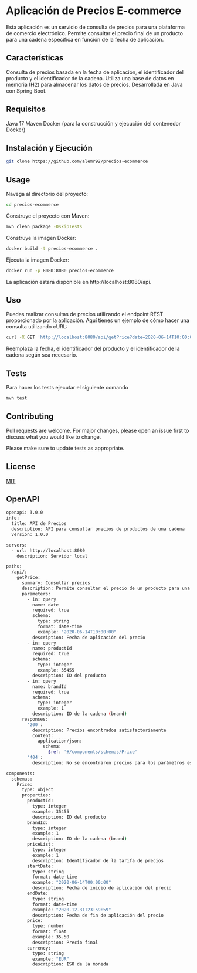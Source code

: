 # Aplicación de Precios E-commerce

Esta aplicación es un servicio de consulta de precios para una plataforma de comercio electrónico. Permite consultar el precio final de un producto para una cadena específica en función de la fecha de aplicación.

## Características

Consulta de precios basada en la fecha de aplicación, el identificador del producto y el identificador de la cadena.
Utiliza una base de datos en memoria (H2) para almacenar los datos de precios.
Desarrollada en Java con Spring Boot.

## Requisitos
Java 17
Maven
Docker (para la construcción y ejecución del contenedor Docker)

## Instalación y Ejecución
```bash
git clone https://github.com/alemr92/precios-ecommerce
```

## Usage
Navega al directorio del proyecto:
```bash
cd precios-ecommerce
```
Construye el proyecto con Maven:
```bash
mvn clean package -DskipTests
```
Construye la imagen Docker:
```bash
docker build -t precios-ecommerce .
```
Ejecuta la imagen Docker:
```bash
docker run -p 8080:8080 precios-ecommerce
```
La aplicación estará disponible en http://localhost:8080/api.

## Uso
Puedes realizar consultas de precios utilizando el endpoint REST proporcionado por la aplicación. Aquí tienes un ejemplo de cómo hacer una consulta utilizando cURL:
```bash
curl -X GET 'http://localhost:8080/api/getPrice?date=2020-06-14T10:00:00&productId=35455&brandId=1'
```
Reemplaza la fecha, el identificador del producto y el identificador de la cadena según sea necesario.

## Tests
Para hacer los tests ejecutar el siguiente comando
```bash
mvn test
```

## Contributing

Pull requests are welcome. For major changes, please open an issue first
to discuss what you would like to change.

Please make sure to update tests as appropriate.

## License

[MIT](https://choosealicense.com/licenses/mit/)

## OpenAPI
```bash
openapi: 3.0.0
info:
  title: API de Precios
  description: API para consultar precios de productos de una cadena
  version: 1.0.0

servers:
  - url: http://localhost:8080
    description: Servidor local

paths:
  /api/:
    getPrice:
      summary: Consultar precios
      description: Permite consultar el precio de un producto para una cadena en una fecha específica.
      parameters:
        - in: query
          name: date
          required: true
          schema:
            type: string
            format: date-time
            example: "2020-06-14T10:00:00"
          description: Fecha de aplicación del precio
        - in: query
          name: productId
          required: true
          schema:
            type: integer
            example: 35455
          description: ID del producto
        - in: query
          name: brandId
          required: true
          schema:
            type: integer
            example: 1
          description: ID de la cadena (brand)
      responses:
        '200':
          description: Precios encontrados satisfactoriamente
          content:
            application/json:
              schema:
                $ref: '#/components/schemas/Price'
        '404':
          description: No se encontraron precios para los parámetros especificados

components:
  schemas:
    Price:
      type: object
      properties:
        productId:
          type: integer
          example: 35455
          description: ID del producto
        brandId:
          type: integer
          example: 1
          description: ID de la cadena (brand)
        priceList:
          type: integer
          example: 1
          description: Identificador de la tarifa de precios
        startDate:
          type: string
          format: date-time
          example: "2020-06-14T00:00:00"
          description: Fecha de inicio de aplicación del precio
        endDate:
          type: string
          format: date-time
          example: "2020-12-31T23:59:59"
          description: Fecha de fin de aplicación del precio
        price:
          type: number
          format: float
          example: 35.50
          description: Precio final
        currency:
          type: string
          example: "EUR"
          description: ISO de la moneda
```
